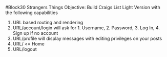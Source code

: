 #Block30 Strangers Things
Objective: Build Craigs List Light Version with the following capabilities
1) URL based routing and rendering
2) URL/account/login will ask for 1. Username, 2. Password, 3. Log In, 4. Sign up if no account
3) URL/profile will display messages with editing privileges on your posts
4) URL/  <= Home
5) URL/logout
